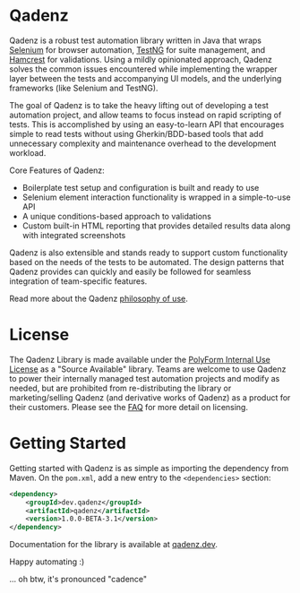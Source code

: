 # Qadenz

Qadenz is a robust test automation library written in Java that wraps [Selenium](https://www.selenium.dev/) for browser
automation, [TestNG](https://testng.org) for suite management, and [Hamcrest](http://hamcrest.org/JavaHamcrest/) for
validations. Using a mildly opinionated approach, Qadenz solves the common issues encountered while implementing the
wrapper layer between the tests and accompanying UI models, and the underlying frameworks (like Selenium and TestNG).

The goal of Qadenz is to take the heavy lifting out of developing a test automation project, and allow teams to focus
instead on rapid scripting of tests. This is accomplished by using an easy-to-learn API that encourages simple to read
tests without using Gherkin/BDD-based tools that add unnecessary complexity and maintenance overhead to the development
workload.

Core Features of Qadenz:

- Boilerplate test setup and configuration is built and ready to use
- Selenium element interaction functionality is wrapped in a simple-to-use API
- A unique conditions-based approach to validations
- Custom built-in HTML reporting that provides detailed results data along with integrated screenshots

Qadenz is also extensible and stands ready to support custom functionality based on the needs of the tests to be
automated. The design patterns that Qadenz provides can quickly and easily be followed for seamless integration of
team-specific features.

Read more about the Qadenz [philosophy of use](https://qadenz.dev/docs/qadenz/philosophy-of-use).

# License

The Qadenz Library is made available under
the [PolyForm Internal Use License](https://polyformproject.org/licenses/internal-use/1.0.0/) as a "Source Available"
library. Teams are welcome to use Qadenz to power their internally managed test automation projects and modify as
needed, but are prohibited from re-distributing the library or marketing/selling Qadenz (and derivative works of Qadenz)
as a product for their customers. Please see the [FAQ](https://qadenz.dev/docs/faq/licensing) for more detail on licensing.

# Getting Started

Getting started with Qadenz is as simple as importing the dependency from Maven. On the `pom.xml`, add a new entry to
the `<dependencies>` section:

```xml
<dependency>
    <groupId>dev.qadenz</groupId>
    <artifactId>qadenz</artifactId>
    <version>1.0.0-BETA-3.1</version>
</dependency>
```

Documentation for the library is available at [qadenz.dev](http://qadenz.dev).

Happy automating :)

... oh btw, it's pronounced "cadence"
